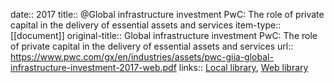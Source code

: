 date:: 2017
title:: @Global infrastructure investment PwC: The role of private capital in the delivery of essential assets and services
item-type:: [[document]]
original-title:: Global infrastructure investment PwC: The role of private capital in the delivery of essential assets and services
url:: https://www.pwc.com/gx/en/industries/assets/pwc-giia-global-infrastructure-investment-2017-web.pdf
links:: [Local library](zotero://select/library/items/QHUQ4FIY), [Web library](https://www.zotero.org/users/6520516/items/QHUQ4FIY)
